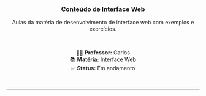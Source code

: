 <div align="center">

<h3 align="center">Conteúdo de Interface Web</h3>

<p align="center">Aulas da matéria de desenvolvimento de interface web com exemplos e exercícios.</p>

<br>

<p align="center">
  👨‍🏫 <strong>Professor:</strong> Carlos <br>
  📚 <strong>Matéria:</strong> Interface Web <br>
  ✅ <strong>Status:</strong> Em andamento
</p>

<br>
</div>

---

